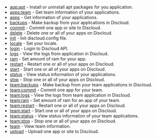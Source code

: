 <!-- markdownlint-disable MD041 -->

* [app:apt](./commands/app-apt.md) - Install or uninstall apt packages for you application.
* [apps:team](./commands/apps-team.md) - Get team information of your applications.
* [apps](./commands/apps.md) - Get information of your applications.
* [backups](./commands/backups.md) - Make backup from your applications in Discloud.
* [commit](./commands/commit.md) - Commit one app or site to Discloud.
* [delete](./commands/delete.md) - Delete one or all of your apps on Discloud.
* [init](./commands/init.md) - Init discloud.config file.
* [locale](./commands/locale.md) - Set your locale.
* [login](./commands/login.md) - Login to Discloud API.
* [logs](./commands/logs.md) - View the logs from application in Discloud.
* [ram](./commands/ram.md) - Set amount of ram for your app.
* [restart](./commands/restart.md) - Restart one or all of your apps on Discloud.
* [start](./commands/start.md) - Start one or all of your apps on Discloud.
* [status](./commands/status.md) - View status information of your applications.
* [stop](./commands/stop.md) - Stop one or all of your apps on Discloud.
* [team:backups](./commands/team-backups.md) - Make backup from your team applications in Discloud.
* [team:commit](./commands/team-commit.md) - Commit one app for your team.
* [team:logs](./commands/team-logs.md) - View the logs from team application in Discloud.
* [team:ram](./commands/team-ram.md) - Set amount of ram for an app of your team.
* [team:restart](./commands/team-restart.md) - Restart one or all of your apps on Discloud.
* [team:start](./commands/team-start.md) - Start one or all of your apps on Discloud.
* [team:status](./commands/team-status.md) - View status information of your team applications.
* [team:stop](./commands/team-stop.md) - Stop one or all of your apps on Discloud.
* [team](./commands/team.md) - View team information.
* [upload](./commands/upload.md) - Upload one app or site to Discloud.
